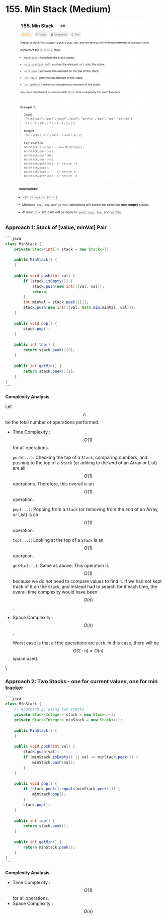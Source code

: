 # 155. Min Stack (Medium)

<figure><img src="../../.gitbook/assets/image (50) (1).png" alt=""><figcaption></figcaption></figure>

<figure><img src="../../.gitbook/assets/image (51) (1).png" alt=""><figcaption></figcaption></figure>

### Approach 1: Stack of \[value, minVal] Pair

````java
```java
class MinStack {
    private Stack<int[]> stack = new Stack<>();
    
    public MinStack() {
    }
    
    public void push(int val) {
        if (stack.isEmpty()) {
            stack.push(new int[]{val, val});
            return;
        }
        int minVal = stack.peek()[1];
        stack.push(new int[]{val, Math.min(minVal, val)});
    }
    
    public void pop() {
        stack.pop();
    }
    
    public int top() {
        return stack.peek()[0];
    }
    
    public int getMin() {
        return stack.peek()[1];
    }
}
```
````

**Complexity Analysis**

Let $$n$$ be the total number of operations performed.

*   Time Complexity : $$O(1)$$ for all operations.

    `push(...)`: Checking the top of a `Stack`, comparing numbers, and pushing to the top of a `Stack` (or adding to the _end_ of an Array or List) are all $$O(1)$$ operations. Therefore, this overall is an $$O(1)$$ operation.

    `pop(...)`: Popping from a `Stack` (or removing from the _end_ of an Array, or List) is an $$O(1)$$ operation.

    `top(...)`: Looking at the top of a `Stack` is an $$O(1)$$ operation.

    `getMin(...)`: Same as above. This operation is $$O(1)$$ because we do _not_ need to compare values to find it. If we had not kept track of it on the `Stack`, and instead had to search for it each time, the overall time complexity would have been $$O(n)$$.
*   Space Complexity : $$O(n)$$.

    Worst case is that all the operations are `push`. In this case, there will be $$O(2⋅n)=O(n)$$ space used.

\


### Approach 2: Two Stacks - one for current values, one for min tracker

````java
```java
class MinStack {
    // Approach 2: using two stacks
    private Stack<Integer> stack = new Stack<>();
    private Stack<Integer> minStack = new Stack<>();

    public MinStack() {
    }
    
    public void push(int val) {
        stack.push(val);
        if (minStack.isEmpty() || val <= minStack.peek()) {
            minStack.push(val);
        }
    }
    
    public void pop() {
        if (stack.peek().equals(minStack.peek())) {
            minStack.pop();
        }
        stack.pop();
    }
    
    public int top() {
        return stack.peek();
    }
    
    public int getMin() {
        return minStack.peek();
    }
}
```
````

**Complexity Analysis**

* Time Complexity : $$O(1)$$ for all operations.
* Space Complexity : $$O(n)$$
